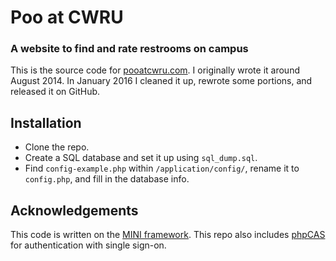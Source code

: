 # Poo at CWRU
### A website to find and rate restrooms on campus
This is the source code for [pooatcwru.com](http://pooatcwru.com). I originally wrote it around August 2014. In January 2016 I cleaned it up, rewrote some portions, and released it on GitHub.

## Installation
* Clone the repo.
* Create a SQL database and set it up using `sql_dump.sql`. 
* Find `config-example.php` within `/application/config/`, rename it to `config.php`, and fill in the database info.

## Acknowledgements
This code is written on the [MINI framework](https://github.com/panique/mini/). This repo also includes [phpCAS](https://github.com/Jasig/phpCAS) for authentication with single sign-on.
